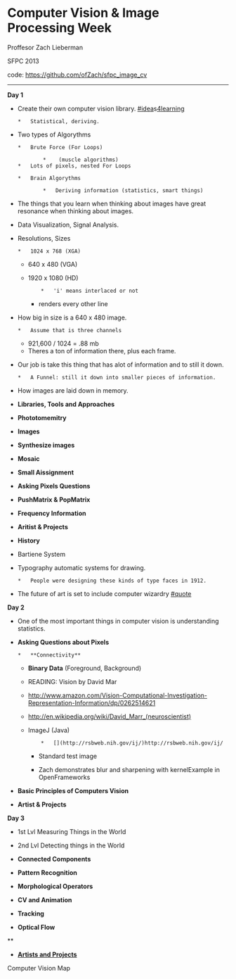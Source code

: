 # Computer Vision & Image Processing Week

Proffesor Zach Lieberman

SFPC 2013

code:  [](https://github.com/ofZach/sfpc_image_cv)https://github.com/ofZach/sfpc_image_cv

_____________________________________________________________________

**Day 1**

*   Create their own computer vision library. [#idea](https://moises404.hackpad.com/ep/search/?q=%23idea3learning&via=x1d05NEslZG)s[4](/ep/search/?q=%23idealearning&via=3EkjrZWnTNN)[learning](https://moises404.hackpad.com/ep/search/?q=%23idea3learning&via=x1d05NEslZG)

        *   Statistical, deriving.

*   Two types of Algorythms

        *   Brute Force (For Loops)

                *    (muscle algorithms)
        *   Lots of pixels, nested For Loops

        *   Brain Algorythms

                *   Deriving information (statistics, smart things)

*   The things that you learn when thinking about images have great resonance when thinking about images.
*   Data Visualization, Signal Analysis.
*   Resolutions, Sizes

        *   1024 x 768 (XGA)
    *   640 x 480 (VGA)
    *   1920 x 1080 (HD)

                *   'i' means interlaced or not
        *   renders every other line

*   How big in size is a 640 x 480 image.

        *   Assume that is three channels
    *   921,600 / 1024 = .88 mb
    *   Theres a ton of information there, plus each frame.

*   Our job is take this thing that has alot of information and to still it down.

        *   A Funnel: still it down into smaller pieces of information.

*   How images are laid down in memory.

*   **Libraries, Tools and Approaches**

*   **Phototomemitry**

*   **Images**

*   **Synthesize images**

*   **Mosaic**

*   **Small Aissignment**

*   **Asking Pixels Questions**

*   **PushMatrix & PopMatrix**

*   **Frequency Information**

*   **Aritist & Projects**

*   **History**

*   Bartiene System
*   Typography automatic systems for drawing.

        *   People were designing these kinds of type faces in 1912.

*   The future of art is set to include computer wizardry [#quote](https://moises404.hackpad.com/ep/search/?q=%23quote&via=x1d05NEslZG)

**Day 2**

*   One of the most important things in computer vision is understanding statistics.

*   **Asking Questions about Pixels**

        *   **Connectivity**

    *   **Binary Data** (Foreground, Background)

    *   READING: Vision by David Mar

    *   [](http://www.amazon.com/Vision-Computational-Investigation-Representation-Information/dp/0262514621)http://www.amazon.com/Vision-Computational-Investigation-Representation-Information/dp/0262514621
    *   [](http://en.wikipedia.org/wiki/David_Marr_(neuroscientist))http://en.wikipedia.org/wiki/David_Marr_(neuroscientist)
    *   ImageJ (Java)

                *   [](http://rsbweb.nih.gov/ij/)http://rsbweb.nih.gov/ij/

        *   Standard test image

        *   Zach demonstrates blur and sharpening with kernelExample in OpenFrameworks

*   **Basic Principles of Computers Vision**

*   **Artist & Projects**

**Day 3**

*   1st Lvl Measuring Things in the World 
*   2nd Lvl Detecting things in the World

*   **Connected Components**

*   **Pattern Recognition**

*   **Morphological Operators**

*   **CV and Animation**

*   **Tracking**

*   **Optical Flow**

**    
*   **<u>Artists and Projects</u>**

Computer Vision Map